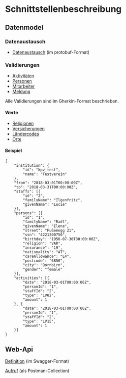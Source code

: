 # Schnittstellenbeschreibung

## Datenmodel 

### Datenaustausch

- [Datenaustausch](./Hkpv/Hkpv.proto) (im protobuf-Format)

### Validierungen 
- [Aktivitäten](./Hkpv/HkpvValidation_Activity.feature) 
- [Personen](./Hkpv/HkpvValidation_Person.feature) 
- [Mitarbeiter](./Hkpv/HkpvValidation_Staff.feature) 
- [Meldung](./Hkpv/HkpvValidation_Report.feature) 

Alle Validierungen sind im Gherkin-Format beschrieben.

#### Werte
- [Religionen](./Datasets/religions.csv)
- [Versicherungen](./Datasets/insurances.csv)
- [Ländercodes](./Datasets/german-iso-3166.csv)
- [Orte](./Datasets/postcode_cities.csv)

#### Beispiel
```
{
    "institution": {
        "id": "kpv_test",
        "name": "Testverein"
    },
    "from": "2018-03-01T00:00:00Z",
    "to": "2018-03-31T00:00:00Z",
    "staffs": [{
        "id": "2",
        "familyName": "Ilgenfritz",
        "givenName": "Lucie"
    }],
    "persons": [{
        "id": "1",
        "familyName": "Radl",
        "givenName": "Elena",
        "street": "Fußenegg 21",
        "ssn": "4221300750",
        "birthday": "1950-07-30T00:00:00Z",
        "religion": "VAR",
        "insurance": "19",
        "nationality": "AT",
        "careAllowance": "L4",
        "postcode": "6850",
        "city": "Dornbirn",
        "gender": "female"
    }],    
    "activities": [{
        "date": "2018-03-01T00:00:00Z",
        "personId": "1",
        "staffId": "2",
        "type": "LV02",
        "amount": 1
    }, {
        "date": "2018-03-01T00:00:00Z",
        "personId": "1",
        "staffId": "2",
        "type": "LV15",
        "amount": 1
    }]
}
```
## Web-Api 

[Definition](./WebApi/swagger.yaml) (im Swagger-Format)

[Aufruf](./WebApi/Vodamep.postman_collection.json) (als Postman-Collection)